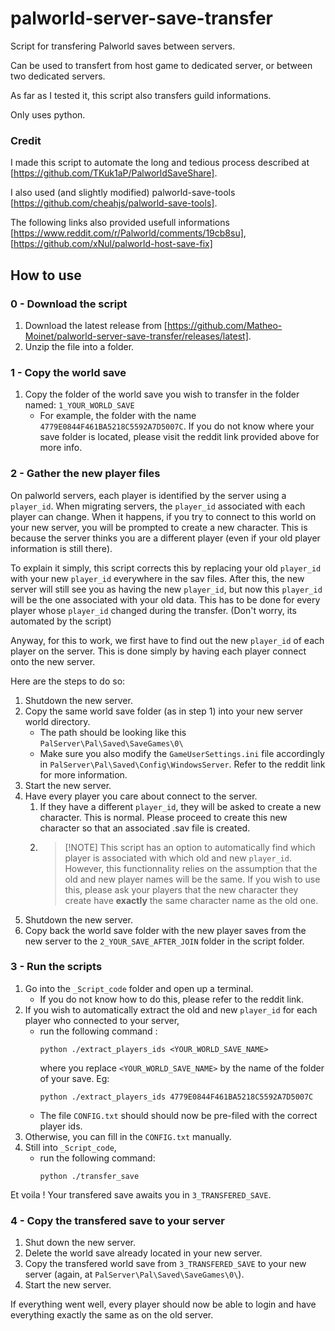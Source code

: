 # palworld-server-save-transfer
Script for transfering Palworld saves between servers.

Can be used to transfert from host game to dedicated server, or between two dedicated servers.

As far as I tested it, this script also transfers guild informations.

Only uses python.

### Credit
I made this script to automate the long and tedious process described at [https://github.com/TKuk1aP/PalworldSaveShare].

I also used (and slightly modified) palworld-save-tools [https://github.com/cheahjs/palworld-save-tools].

The following links also provided usefull informations [https://www.reddit.com/r/Palworld/comments/19cb8su], [https://github.com/xNul/palworld-host-save-fix]


## How to use

### 0 - Download the script 

1. Download the latest release from [https://github.com/Matheo-Moinet/palworld-server-save-transfer/releases/latest].
1. Unzip the file into a folder.

### 1 - Copy the world save

1. Copy the folder of the world save you wish to transfer in the folder named: `1_YOUR_WORLD_SAVE`
   - For example, the folder with the name `4779E0844F461BA5218C5592A7D5007C`. If you do not know where your save folder is located, please visit the reddit link provided above for more info.

### 2 - Gather the new player files

On palworld servers, each player is identified by the server using a `player_id`. When migrating servers, the `player_id` associated with each player can change. When it happens, if you try to connect to this world on your new server, you will be prompted to create a new character. This is because the server thinks you are a different player (even if your old player information is still there).

To explain it simply, this script corrects this by replacing your old `player_id` with your new `player_id` everywhere in the sav files. After this, the new server will still see you as having the new `player_id`, but now this `player_id` will be the one associated with your old data. This has to be done for every player whose `player_id` changed during the transfer. (Don't worry, its automated by the script)

Anyway, for this to work, we first have to find out the new `player_id` of each player on the server. This is done simply by having each player connect onto the new server.

Here are the steps to do so:

1. Shutdown the new server.
1. Copy the same world save folder (as in step 1) into your new server world directory.
   - The path should be looking like this `PalServer\Pal\Saved\SaveGames\0\`
   - Make sure you also modify the `GameUserSettings.ini` file accordingly in `PalServer\Pal\Saved\Config\WindowsServer`. Refer to the reddit link for more information.
1. Start the new server.
2. Have every player you care about connect to the server.
   1. If they have a different `player_id`, they will be asked to create a new character. This is normal. Please proceed to create this new character so that an associated .sav file is created.
   2. > [!NOTE] This script has an option to automatically find which player is associated with which old and new `player_id`. However, this functionnality relies on the assumption that the old and new player names will be the same. If you wish to use this, please ask your players that the new character they create have **exactly** the same character name as the old one.
1. Shutdown the new server.
2. Copy back the world save folder with the new player saves from the new server to the `2_YOUR_SAVE_AFTER_JOIN` folder in the script folder.


### 3 - Run the scripts

1. Go into the `_Script_code` folder and open up a terminal.
   - If you do not know how to do this, please refer to the reddit link.
1. If you wish to automatically extract the old and new `player_id` for each player who connected to your server,
   - run the following command : 
        ```
        python ./extract_players_ids <YOUR_WORLD_SAVE_NAME>
        ```
        where you replace `<YOUR_WORLD_SAVE_NAME>` by the name of the folder of your save. Eg: 
        ```
        python ./extract_players_ids 4779E0844F461BA5218C5592A7D5007C
        ```
   - The file `CONFIG.txt` should should now be pre-filed with the correct player ids.
1. Otherwise, you can fill in the `CONFIG.txt` manually.
2. Still into `_Script_code`,
   - run the following command: 
        ```
        python ./transfer_save
        ```

Et voila ! Your transfered save awaits you in `3_TRANSFERED_SAVE`.

### 4 - Copy the transfered save to your server
  
1. Shut down the new server.
2. Delete the world save already located in your new server.
3. Copy the transfered world save from `3_TRANSFERED_SAVE` to your new server (again, at `PalServer\Pal\Saved\SaveGames\0\`).
4. Start the new server.


If everything went well, every player should now be able to login and have everything exactly the same as on the old server.


